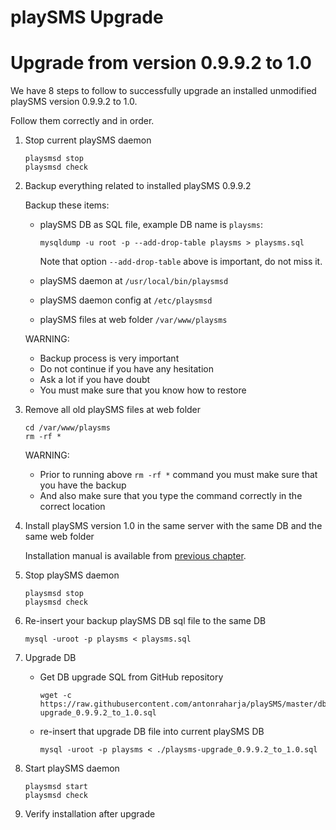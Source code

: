 playSMS Upgrade
===============

# Upgrade from version 0.9.9.2 to 1.0

We have 8 steps to follow to successfully upgrade an installed unmodified playSMS version 0.9.9.2 to 1.0.

Follow them correctly and in order.

1.  Stop current playSMS daemon

    ```
    playsmsd stop
    playsmsd check
    ```

2.  Backup everything related to installed playSMS 0.9.9.2

    Backup these items:
    - playSMS DB as SQL file, example DB name is `playsms`:
    
      ```
      mysqldump -u root -p --add-drop-table playsms > playsms.sql
      ```
      
      Note that option `--add-drop-table` above is important, do not miss it.
      
    - playSMS daemon at `/usr/local/bin/playsmsd`
    - playSMS daemon config at `/etc/playsmsd`
    - playSMS files at web folder `/var/www/playsms`
    
    WARNING:
    - Backup process is very important
    - Do not continue if you have any hesitation
    - Ask a lot if you have doubt
    - You must make sure that you know how to restore

3.  Remove all old playSMS files at web folder

    ```
    cd /var/www/playsms
    rm -rf *
    ```
    
    WARNING: 
    - Prior to running above `rm -rf *` command you must make sure that you have the backup
    - And also make sure that you type the command correctly in the correct location

4.  Install playSMS version 1.0 in the same server with the same DB and the same web folder

    Installation manual is available from [previous chapter](../playSMS-Installation/README.md).

5.  Stop playSMS daemon

    ```
    playsmsd stop
    playsmsd check
    ```


6.  Re-insert your backup playSMS DB sql file to the same DB

    ```
    mysql -uroot -p playsms < playsms.sql
    ```

7.  Upgrade DB

    - Get DB upgrade SQL from GitHub repository
    
      ```
      wget -c https://raw.githubusercontent.com/antonraharja/playSMS/master/db/playsms-upgrade_0.9.9.2_to_1.0.sql
      ```

    - re-insert that upgrade DB file into current playSMS DB
    
      ```
      mysql -uroot -p playsms < ./playsms-upgrade_0.9.9.2_to_1.0.sql
      ```

8.  Start playSMS daemon

    ```
    playsmsd start
    playsmsd check
    ````

9.  Verify installation after upgrade
